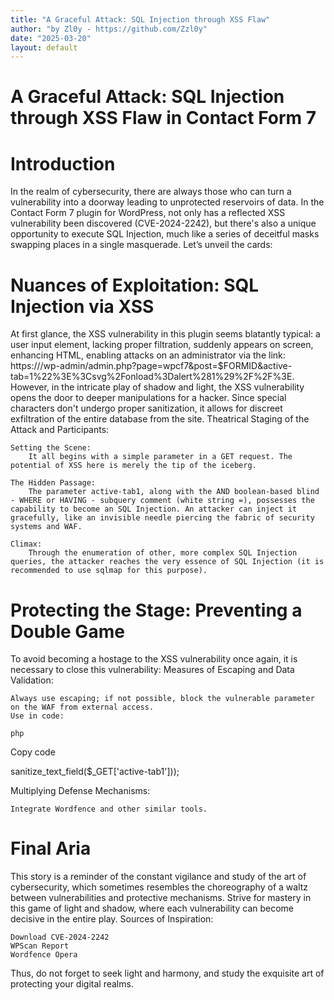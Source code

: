 ```yaml
---
title: "A Graceful Attack: SQL Injection through XSS Flaw"
author: "by Zl0y - https://github.com/Zzl0y"
date: "2025-03-20"
layout: default
---
```


# A Graceful Attack: SQL Injection through XSS Flaw in Contact Form 7

# Introduction

In the realm of cybersecurity, there are always those who can turn a vulnerability into a doorway leading to unprotected reservoirs of data. In the Contact Form 7 plugin for WordPress, not only has a reflected XSS vulnerability been discovered (CVE-2024-2242), but there's also a unique opportunity to execute SQL Injection, much like a series of deceitful masks swapping places in a single masquerade. Let’s unveil the cards:

# Nuances of Exploitation: SQL Injection via XSS

At first glance, the XSS vulnerability in this plugin seems blatantly typical: a user input element, lacking proper filtration, suddenly appears on screen, enhancing HTML, enabling attacks on an administrator via the link: https:///wp-admin/admin.php?page=wpcf7&post=$FORMID&active-tab=1%22%3E%3Csvg%2Fonload%3Dalert%281%29%2F%2F%3E. However, in the intricate play of shadow and light, the XSS vulnerability opens the door to deeper manipulations for a hacker. Since special characters don't undergo proper sanitization, it allows for discreet exfiltration of the entire database from the site.
Theatrical Staging of the Attack and Participants:

    Setting the Scene:
        It all begins with a simple parameter in a GET request. The potential of XSS here is merely the tip of the iceberg.

    The Hidden Passage:
        The parameter active-tab1, along with the AND boolean-based blind - WHERE or HAVING - subquery comment (white string =), possesses the capability to become an SQL Injection. An attacker can inject it gracefully, like an invisible needle piercing the fabric of security systems and WAF.

    Climax:
        Through the enumeration of other, more complex SQL Injection queries, the attacker reaches the very essence of SQL Injection (it is recommended to use sqlmap for this purpose).

# Protecting the Stage: Preventing a Double Game

To avoid becoming a hostage to the XSS vulnerability once again, it is necessary to close this vulnerability:
Measures of Escaping and Data Validation:

    Always use escaping; if not possible, block the vulnerable parameter on the WAF from external access.
    Use in code:

    php

Copy code

sanitize_text_field($_GET['active-tab1']));

Multiplying Defense Mechanisms:

    Integrate Wordfence and other similar tools.

# Final Aria

This story is a reminder of the constant vigilance and study of the art of cybersecurity, which sometimes resembles the choreography of a waltz between vulnerabilities and protective mechanisms. Strive for mastery in this game of light and shadow, where each vulnerability can become decisive in the entire play.
Sources of Inspiration:

    Download CVE-2024-2242
    WPScan Report
    Wordfence Opera

Thus, do not forget to seek light and harmony, and study the exquisite art of protecting your digital realms.
